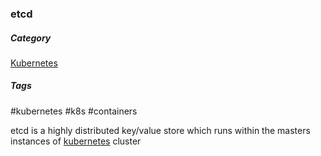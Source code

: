 ### etcd
##### Category
[Kubernetes](links/00Kubernetes.md)

##### Tags
#kubernetes #k8s #containers 

etcd is a highly distributed key/value store which runs within the masters instances of [kubernetes](notes/kubernetes-beginneers-guide.md) cluster